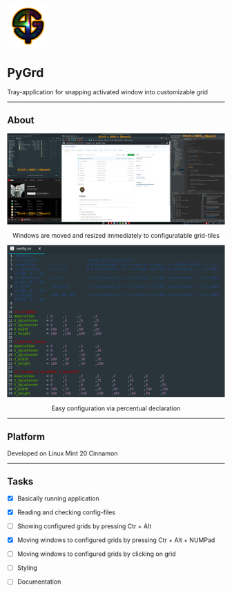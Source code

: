 ![Alt text](icons/PyGrd_96.png?raw=true "Title")
# PyGrd
Tray-application for snapping activated window into customizable grid
***
## About

![Arrangement example](documentation/windows.png?raw=true "Example of tiled windows")
<div align="center">Windows are moved and resized immediately to configuratable grid-tiles</div>


![Config example](documentation/config.png?raw=true "Example of config.ini file")
<div align="center">Easy configuration via percentual declaration</div>

***
## Platform
Developed on Linux Mint 20 Cinnamon
***
## Tasks
- [x] Basically running application
- [x] Reading and checking config-files
- [ ] Showing configured grids by pressing Ctr + Alt
- [x] Moving windows to configured grids by pressing Ctr + Alt + NUMPad
- [ ] Moving windows to configured grids by clicking on grid

- [ ] Styling
- [ ] Documentation
